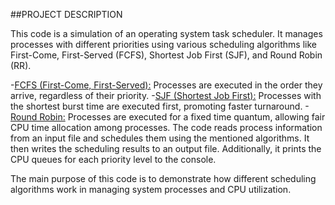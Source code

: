 ##PROJECT DESCRIPTION

This code is a simulation of an operating system task scheduler. It manages processes with different priorities using various scheduling algorithms like First-Come, First-Served (FCFS), Shortest Job First (SJF), and Round Robin (RR).

-[FCFS (First-Come, First-Served):](https://www.geeksforgeeks.org/first-come-first-serve-cpu-scheduling-non-preemptive/)  Processes are executed in the order they arrive, regardless of their priority.
-[SJF (Shortest Job First):](https://www.geeksforgeeks.org/program-for-shortest-job-first-or-sjf-cpu-scheduling-set-1-non-preemptive/)  Processes with the shortest burst time are executed first, promoting faster turnaround.
-[Round Robin:](https://www.geeksforgeeks.org/program-for-round-robin-scheduling-for-the-same-arrival-time/) Processes are executed for a fixed time quantum, allowing fair CPU time allocation among processes.
The code reads process information from an input file and schedules them using the mentioned algorithms. It then writes the scheduling results to an output file. Additionally, it prints the CPU queues for each priority level to the console.

The main purpose of this code is to demonstrate how different scheduling algorithms work in managing system processes and CPU utilization.
